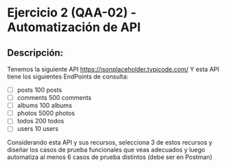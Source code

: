 # Ejercicio 2 (QAA-02) - Automatización de API

## Descripción:

Tenemos la siguiente API https://jsonplaceholder.typicode.com/
Y esta API tiene los siguientes EndPoints de consulta:
- [ ] posts 100 posts
- [ ] comments 500 comments
- [ ] albums 100 albums
- [ ] photos 5000 photos
- [ ] todos 200 todos
- [ ] users 10 users

Considerando esta API y sus recursos, selecciona 3 de estos recursos y diseñar los casos de prueba funcionales que veas adecuados y luego
automatiza al menos 6 casos de prueba distintos (debe ser en Postman)
